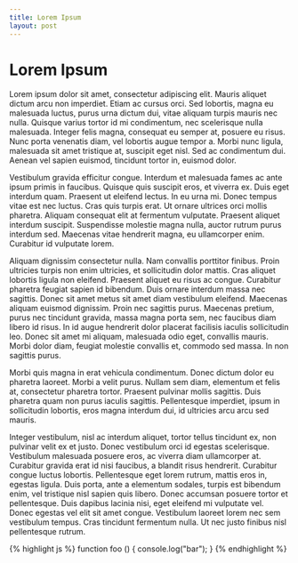 ```yaml
---
title: Lorem Ipsum
layout: post
---
```


# Lorem Ipsum

Lorem ipsum dolor sit amet, consectetur adipiscing elit. Mauris aliquet dictum arcu non imperdiet. Etiam ac cursus orci. Sed lobortis, magna eu malesuada luctus, purus urna dictum dui, vitae aliquam turpis mauris nec nulla. Quisque varius tortor id mi condimentum, nec scelerisque nulla malesuada. Integer felis magna, consequat eu semper at, posuere eu risus. Nunc porta venenatis diam, vel lobortis augue tempor a. Morbi nunc ligula, malesuada sit amet tristique at, suscipit eget nisl. Sed ac condimentum dui. Aenean vel sapien euismod, tincidunt tortor in, euismod dolor.

Vestibulum gravida efficitur congue. Interdum et malesuada fames ac ante ipsum primis in faucibus. Quisque quis suscipit eros, et viverra ex. Duis eget interdum quam. Praesent ut eleifend lectus. In eu urna mi. Donec tempus vitae est nec luctus. Cras quis turpis erat. Ut ornare ultrices orci mollis pharetra. Aliquam consequat elit at fermentum vulputate. Praesent aliquet interdum suscipit. Suspendisse molestie magna nulla, auctor rutrum purus interdum sed. Maecenas vitae hendrerit magna, eu ullamcorper enim. Curabitur id vulputate lorem.

Aliquam dignissim consectetur nulla. Nam convallis porttitor finibus. Proin ultricies turpis non enim ultricies, et sollicitudin dolor mattis. Cras aliquet lobortis ligula non eleifend. Praesent aliquet eu risus ac congue. Curabitur pharetra feugiat sapien id bibendum. Duis ornare interdum massa nec sagittis. Donec sit amet metus sit amet diam vestibulum eleifend. Maecenas aliquam euismod dignissim. Proin nec sagittis purus. Maecenas pretium, purus nec tincidunt gravida, massa magna porta sem, nec faucibus diam libero id risus. In id augue hendrerit dolor placerat facilisis iaculis sollicitudin leo. Donec sit amet mi aliquam, malesuada odio eget, convallis mauris. Morbi dolor diam, feugiat molestie convallis et, commodo sed massa. In non sagittis purus.

Morbi quis magna in erat vehicula condimentum. Donec dictum dolor eu pharetra laoreet. Morbi a velit purus. Nullam sem diam, elementum et felis at, consectetur pharetra tortor. Praesent pulvinar mollis sagittis. Duis pharetra quam non purus iaculis sagittis. Pellentesque imperdiet, ipsum in sollicitudin lobortis, eros magna interdum dui, id ultricies arcu arcu sed mauris.

Integer vestibulum, nisl ac interdum aliquet, tortor tellus tincidunt ex, non pulvinar velit ex et justo. Donec vestibulum orci id egestas scelerisque. Vestibulum malesuada posuere eros, ac viverra diam ullamcorper at. Curabitur gravida erat id nisi faucibus, a blandit risus hendrerit. Curabitur congue luctus lobortis. Pellentesque eget lorem rutrum, mattis eros in, egestas ligula. Duis porta, ante a elementum sodales, turpis est bibendum enim, vel tristique nisl sapien quis libero. Donec accumsan posuere tortor et pellentesque. Duis dapibus lacinia nisi, eget eleifend mi vulputate vel. Donec egestas vel elit sit amet congue. Vestibulum laoreet lorem nec sem vestibulum tempus. Cras tincidunt fermentum nulla. Ut nec justo finibus nisl pellentesque rutrum.

{% highlight js %}
function foo () {
  console.log("bar");
}
{% endhighlight %}
